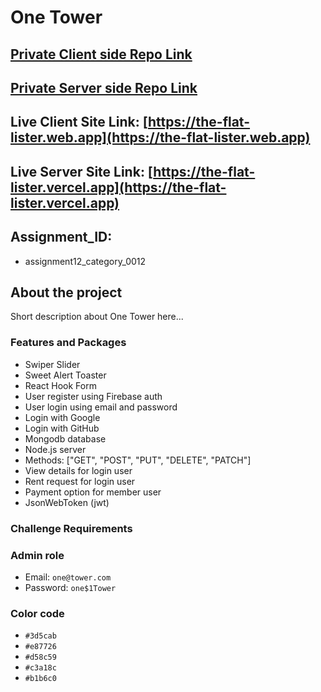 # One Tower

## [Private Client side Repo Link](https://github.com/programming-hero-web-course1/b9a12-client-side-maasajal)

## [Private Server side Repo Link](https://github.com/programming-hero-web-course1/b9a12-server-side-maasajal)

## Live Client Site Link: [https://the-flat-lister.web.app](https://the-flat-lister.web.app)

## Live Server Site Link: [https://the-flat-lister.vercel.app](https://the-flat-lister.vercel.app)

## Assignment_ID:

- assignment12_category_0012

## About the project

Short description about One Tower here...

### Features and Packages

- Swiper Slider
- Sweet Alert Toaster
- React Hook Form
- User register using Firebase auth
- User login using email and password
- Login with Google
- Login with GitHub
- Mongodb database
- Node.js server
- Methods: ["GET", "POST", "PUT", "DELETE", "PATCH"]
- View details for login user
- Rent request for login user
- Payment option for member user
- JsonWebToken (jwt)

### Challenge Requirements

### Admin role

- Email: `one@tower.com`
- Password: `one$1Tower`

### Color code

- `#3d5cab`
- `#e87726`
- `#d58c59`
- `#c3a18c`
- `#b1b6c0`
